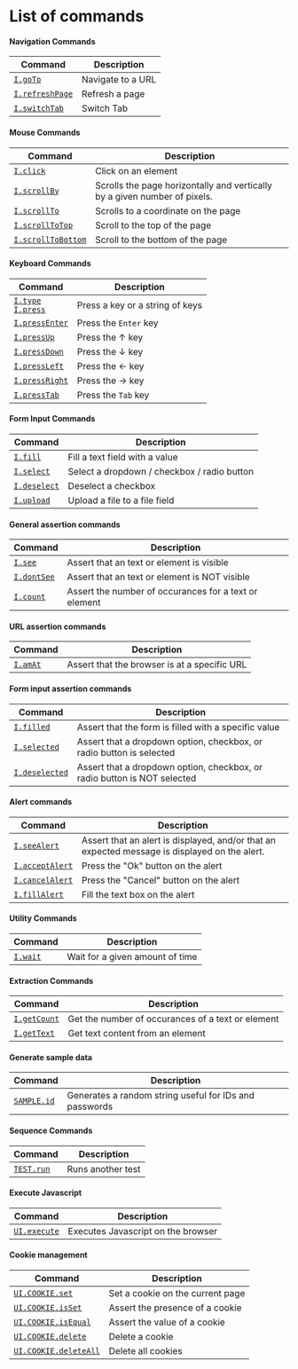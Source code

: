 # List of commands

#### Navigation Commands

| Command | Description |
|---------|-------------|
| [`I.goTo`](navigation.md#igoto) | Navigate to a URL |
| [`I.refreshPage`](navigation.md#irefreshpage) | Refresh a page |
| [`I.switchTab`](navigation.md#iswitchtab) | Switch Tab |

#### Mouse Commands

| Command | Description |
|---------|-------------|
| [`I.click`](mouse.md#iclick) | Click on an element |
| [`I.scrollBy`](mouse.md#iscrollby) | Scrolls the page horizontally and vertically by a given number of pixels. |
| [`I.scrollTo`](mouse.md#iscrollto) | Scrolls to a coordinate on the page |
| [`I.scrollToTop`](mouse.md#iscrolltotop) | Scroll to the top of the page |
| [`I.scrollToBottom`](mouse.md#iscrolltobottom) | Scroll to the bottom of the page |

#### Keyboard Commands

| Command | Description |
|---------|-------------|
| [`I.type`](keyboard.md#itype--ipress) <br> [`I.press`](keyboard.md#itype--ipress) | Press a key or a string of keys |
| [`I.pressEnter`](keyboard.md#ipressenter) | Press the `Enter` key |
| [`I.pressUp`](keyboard.md#ipressup) | Press the ↑ key |
| [`I.pressDown`](keyboard.md#ipressdown) | Press the ↓ key |
| [`I.pressLeft`](keyboard.md#ipressleft) | Press the ← key |
| [`I.pressRight`](keyboard.md#ipressright) | Press the → key |
| [`I.pressTab`](keyboard.md#ipresstab) | Press the `Tab` key |

#### Form Input Commands

| Command | Description |
|---------|-------------|
| [`I.fill`](keyboard.md#ifill) | Fill a text field with a value |
| [`I.select`](keyboard.md#iselect) | Select a dropdown / checkbox / radio button |
| [`I.deselect`](keyboard.md#ideselect) | Deselect a checkbox |
| [`I.upload`](keyboard.md#iupload) | Upload a file to a file field |

#### General assertion commands

| Command | Description |
|---------|-------------|
| [`I.see`](assertion.md#isee) | Assert that an text or element is visible |
| [`I.dontSee`](assertion.md#idontSee) | Assert that an text or element is NOT visible |
| [`I.count`](assertion.md#icount) | Assert the number of occurances for a text or element |

#### URL assertion commands

| Command | Description |
|---------|-------------|
| [`I.amAt`](assertion.md#iamAt) | Assert that the browser is at a specific URL |

#### Form input assertion commands

| Command | Description |
|---------|-------------|
| [`I.filled`](assertion.md#ifilled) | Assert that the form is filled with a specific value |
| [`I.selected`](assertion.md#iselected) | Assert that a dropdown option, checkbox, or radio button is selected |
| [`I.deselected`](assertion.md#ideselected) | Assert that a dropdown option, checkbox, or radio button is NOT selected |

#### Alert commands

| Command | Description|
|---------|------------|
| [`I.seeAlert`](alerts.md#iseealert) | Assert that an alert is displayed, and/or that an expected message is displayed on the alert. |
| [`I.acceptAlert`](alerts.md#iacceptalert) | Press the "Ok" button on the alert |
| [`I.cancelAlert`](alerts.md#icancelalert) | Press the "Cancel" button on the alert |
| [`I.fillAlert`](alerts.md#ifillalert) | Fill the text box on the alert |

#### Utility Commands

| Command | Description |
|---------|-------------|
| [`I.wait`](utility.md#iwait) | Wait for a given amount of time |

#### Extraction Commands

| Command | Description |
|---------|-------------|
| [`I.getCount`](extract.md#igetcount) | Get the number of occurances of a text or element |
| [`I.getText`](extract.md#igettext) | Get text content from an element |

#### Generate sample data

| Command | Description |
|---------|-------------|
| [`SAMPLE.id`](sample.md#sampleid) | Generates a random string useful for IDs and passwords |

#### Sequence Commands

| Command | Description |
|---------|-------------|
| [`TEST.run`](sequence.md#testrun) | Runs another test |

#### Execute Javascript

| Command | Description |
|---------|-------------|
| [`UI.execute`](executing-javascript.md#uiexecute) | Executes Javascript on the browser |

#### Cookie management
| Command | Description|
|---------|------------|
| [`UI.COOKIE.set`](cookies.md#uicookieset) | Set a cookie on the current page |
| [`UI.COOKIE.isSet`](cookies.md#uicookieisset) | Assert the presence of a cookie |
| [`UI.COOKIE.isEqual`](cookies.md#uicookieisEqual) | Assert the value of a cookie  |
| [`UI.COOKIE.delete`](cookies.md#uicookiedelete) | Delete a cookie |
| [`UI.COOKIE.deleteAll`](cookies.md#uicookiedeleteAll) | Delete all cookies |
